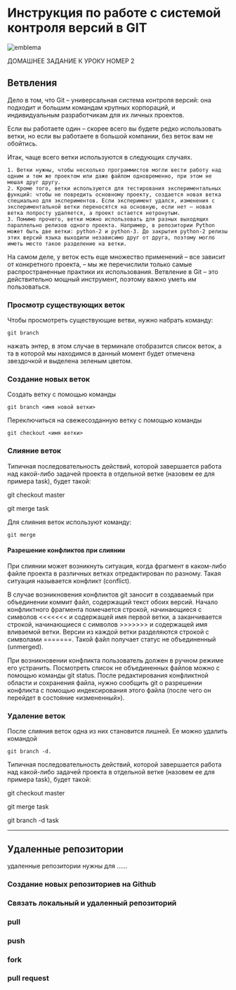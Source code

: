 # **Инструкция по работе с системой контроля версий в GIT**

![emblema](git_.png)

ДОМАШНЕЕ ЗАДАНИЕ К УРОКУ НОМЕР 2

## Ветвления

Дело в том, что Git – универсальная система контроля версий: она подходит и большим командам крупных корпораций, и индивидуальным разработчикам для их личных проектов.

Если вы работаете один – скорее всего вы будете редко использовать ветки, но если вы работаете в большой компании, без веток вам не обойтись.

Итак, чаще всего ветки используются в следующих случаях.

    1. Ветки нужны, чтобы несколько программистов могли вести работу над одним и тем же проектом или даже файлом одновременно, при этом не мешая друг другу.
    2. Кроме того, ветки используются для тестирования экспериментальных функций: чтобы не повредить основному проекту, создается новая ветка специально для экспериментов. Если эксперимент удался, изменения с экспериментальной ветки переносятся на основную, если нет – новая ветка попросту удаляется, а проект остается нетронутым.
    3. Помимо прочего, ветки можно использовать для разных выходящих параллельно релизов одного проекта. Например, в репозитории Python может быть две ветки: python-2 и python-3. До закрытия python-2 релизы этих версий языка выходили независимо друг от друга, поэтому могло иметь место такое разделение на ветки.

На самом деле, у веток есть еще множество применений – все зависит от конкретного проекта, – мы же перечислили только самые распространенные практики их использования. Ветвление в Git – это действительно мощный инструмент, поэтому важно уметь им пользоваться.


### Просмотр существующих веток

Чтобы просмотреть существующие ветви, нужно набрать команду:

    git branch

нажать энтер, в этом случае в терминале отобразится список веток, а та в которой мы находимся в данный момент будет отмечена звездочкой и выделена зеленым цветом.

### Создание новых веток

Создать ветку с помощью команды 

    git branch <имя новой ветки>
Переключиться на свежесозданную ветку с помощью команды 

    git checkout <имя ветки>

### Слияние веток

Типичная последовательность действий, которой завершается работа над какой-либо задачей проекта в отдельной ветке (назовем ее для примера task), будет такой:

git checkout master

git merge task

Для слияния веток используют команду:

    git merge

#### Разрешение конфликтов при слиянии

При слиянии может возникнуть ситуация, когда фрагмент в каком-либо файле проекта в различных ветках отредактирован по разному. Такая ситуация называется конфликт (conflict).

В случае возникновения конфликтов git заносит в создаваемый при объединении коммит файл, содержащий текст обоих версий. Начало конфликтного фрагмента помечается строкой, начинающиеся с символов <<<<<<< и содержащей имя первой ветки, а заканчивается строкой, начинающиеся с символов >>>>>>> и содержащей имя вливаемой ветки. Версии из каждой ветки разделяются строкой с символами =======. Такой файл получает статус не объединенный (unmerged).

При возникновении конфликта пользователь должен в ручном режиме его устранить. Посмотреть список не объединенных файлов можно с помощью команды git status. После редактирования конфликтной области и сохранения файла, нужно сообщить git о разрешении конфликта с помощью индексирования этого файла (после чего он перейдет в состояние «измененный»).

### Удаление веток

После слияния веток одна из них становится лишней. Ее можно удалить командой 

    git branch -d.

Типичная последовательность действий, которой завершается работа над какой-либо задачей проекта в отдельной ветке (назовем ее для примера task), будет такой:

git checkout master

git merge task

git branch -d task

___________________________________________________________

## Удаленные репозитории

удаленные репозитории нужны для ......

### Создание новых репозиториев на Github

### Связать локальный и удаленный репозиторий

### pull

### push

### fork

### pull request

###

###


